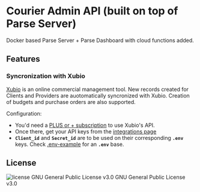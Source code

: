 # Courier Admin API (built on top of Parse Server)

Docker based Parse Server + Parse Dashboard with cloud functions added.

## Features

### Syncronization with Xubio

[Xubio](https://xubio.com/) is an online commercial management tool.
New records created for Clients and Providers are auotomatically syncronized with Xubio. Creation of budgets and purchase orders are also supported.

Configuration:

- You'd need a [PLUS or + subscription](https://xubio.com/ar/precios) to use Xubio's API.
- Once there, get your API keys from the [integrations page](https://xubio.com/NXV/configuracion/integraciones/api-de-xubio)
- **`Client_id`** and **`Secret_id`** are to be used on their corresponding **`.env`** keys. Check [.env-example](.env-example) for an **`.env`** base.

## License

<img src="https://img.shields.io/badge/license-GPL--3-brightgreen" alt="license GNU General Public License v3.0"> GNU General Public License v3.0
